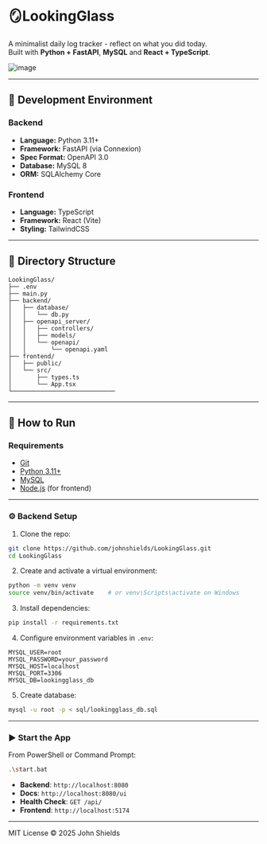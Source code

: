 # 🪞LookingGlass

A minimalist daily log tracker - reflect on what you did today.  
Built with **Python + FastAPI**, **MySQL** and **React + TypeScript**.

![image](https://github.com/user-attachments/assets/8c754399-f721-41bd-bfd2-e77527a7c465)

---

## 🧰 Development Environment

### Backend
- **Language:** Python 3.11+
- **Framework:** FastAPI (via Connexion)
- **Spec Format:** OpenAPI 3.0
- **Database:** MySQL 8
- **ORM:** SQLAlchemy Core

### Frontend
- **Language:** TypeScript
- **Framework:** React (Vite)
- **Styling:** TailwindCSS

---

## 📁 Directory Structure

```
LookingGlass/
├── .env
├── main.py
├── backend/
│   ├── database/
│   │   └── db.py
│   ├── openapi_server/
│   │   ├── controllers/
│   │   ├── models/
│   │   └── openapi/
│   │       └── openapi.yaml
├── frontend/
│   ├── public/
│   └── src/
│       ├── types.ts
│       └── App.tsx
└─────────────────────────────
```

---

## 🚀 How to Run

### Requirements

- [Git](https://git-scm.com/downloads)
- [Python 3.11+](https://www.python.org/downloads/)
- [MySQL](https://dev.mysql.com/downloads/)
- [Node.js](https://nodejs.org/) (for frontend)

---

### ⚙️ Backend Setup

1. Clone the repo:

```bash
git clone https://github.com/johnshields/LookingGlass.git
cd LookingGlass
```

2. Create and activate a virtual environment:

```bash
python -m venv venv
source venv/bin/activate    # or venv\Scripts\activate on Windows
```

3. Install dependencies:

```bash
pip install -r requirements.txt
```

4. Configure environment variables in `.env`:

```env
MYSQL_USER=root
MYSQL_PASSWORD=your_password
MYSQL_HOST=localhost
MYSQL_PORT=3306
MYSQL_DB=lookingglass_db
```

5. Create database:

```bash
mysql -u root -p < sql/lookingglass_db.sql
```

---

### ▶️ Start the App

From PowerShell or Command Prompt:

```bash
.\start.bat
```

- **Backend**: `http://localhost:8080`
- **Docs**: `http://localhost:8080/ui`
- **Health Check**: `GET /api/`
- **Frontend**: `http://localhost:5174`

---

MIT License © 2025 John Shields
